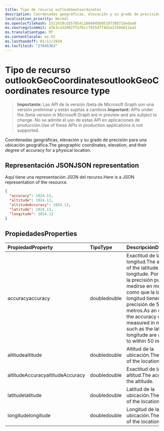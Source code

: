 ```yaml
---
title: Tipo de recurso outlookGeoCoordinates
description: Coordenadas geográficas, elevación y su grado de precisión para una ubicación geográfica.
localization_priority: Normal
ms.openlocfilehash: 2522410cd55705411084945b0519738871dedaa0
ms.sourcegitcommit: d2b3ca32602ffa76cc7925d7f4d1e2258e611ea5
ms.translationtype: MT
ms.contentlocale: es-ES
ms.lasthandoff: 01/11/2019
ms.locfileid: "27845363"
---
```

# <a name="outlookgeocoordinates-resource-type"></a><span data-ttu-id="0e069-103">Tipo de recurso outlookGeoCoordinates</span><span class="sxs-lookup"><span data-stu-id="0e069-103">outlookGeoCoordinates resource type</span></span>

> <span data-ttu-id="0e069-104">**Importante:** Las API de la versión /beta de Microsoft Graph son una versión preliminar y están sujetas a cambios.</span><span class="sxs-lookup"><span data-stu-id="0e069-104">**Important:** APIs under the /beta version in Microsoft Graph are in preview and are subject to change.</span></span> <span data-ttu-id="0e069-105">No se admite el uso de estas API en aplicaciones de producción.</span><span class="sxs-lookup"><span data-stu-id="0e069-105">Use of these APIs in production applications is not supported.</span></span>

<span data-ttu-id="0e069-106">Coordenadas geográficas, elevación y su grado de precisión para una ubicación geográfica.</span><span class="sxs-lookup"><span data-stu-id="0e069-106">The geographic coordinates, elevation, and their degree of accuracy for a physical location.</span></span>

## <a name="json-representation"></a><span data-ttu-id="0e069-107">Representación JSON</span><span class="sxs-lookup"><span data-stu-id="0e069-107">JSON representation</span></span>

<span data-ttu-id="0e069-108">Aquí tiene una representación JSON del recurso.</span><span class="sxs-lookup"><span data-stu-id="0e069-108">Here is a JSON representation of the resource.</span></span>

<!-- {
  "blockType": "resource",
  "optionalProperties": [

  ],
  "@odata.type": "microsoft.graph.outlookGeoCoordinates"
}-->

```json
{
  "accuracy": 1024.13,
  "altitude": 1024.13,
  "altitudeAccuracy": 1024.13,
  "latitude": 1024.13,
  "longitude": 1024.13
}

```
## <a name="properties"></a><span data-ttu-id="0e069-109">Propiedades</span><span class="sxs-lookup"><span data-stu-id="0e069-109">Properties</span></span>
| <span data-ttu-id="0e069-110">Propiedad</span><span class="sxs-lookup"><span data-stu-id="0e069-110">Property</span></span>     | <span data-ttu-id="0e069-111">Tipo</span><span class="sxs-lookup"><span data-stu-id="0e069-111">Type</span></span>   |<span data-ttu-id="0e069-112">Descripción</span><span class="sxs-lookup"><span data-stu-id="0e069-112">Description</span></span>|
|:---------------|:--------|:----------|
|<span data-ttu-id="0e069-113">accuracy</span><span class="sxs-lookup"><span data-stu-id="0e069-113">accuracy</span></span>|<span data-ttu-id="0e069-114">double</span><span class="sxs-lookup"><span data-stu-id="0e069-114">double</span></span>|<span data-ttu-id="0e069-115">Exactitud de la latitud y longitud.</span><span class="sxs-lookup"><span data-stu-id="0e069-115">The accuracy of the latitude and longitude.</span></span> <span data-ttu-id="0e069-116">Por ejemplo, la precisión puede medirse en metros, como que la latitud y longitud tienen una precisión de 50 metros.</span><span class="sxs-lookup"><span data-stu-id="0e069-116">As an example, the accuracy can be measured in meters, such as the latitude and longitude are accurate to within 50 meters.</span></span>|
|<span data-ttu-id="0e069-117">altitude</span><span class="sxs-lookup"><span data-stu-id="0e069-117">altitude</span></span>|<span data-ttu-id="0e069-118">double</span><span class="sxs-lookup"><span data-stu-id="0e069-118">double</span></span>|<span data-ttu-id="0e069-119">Altitud de la ubicación.</span><span class="sxs-lookup"><span data-stu-id="0e069-119">The altitude of the location.</span></span>|
|<span data-ttu-id="0e069-120">altitudeAccuracy</span><span class="sxs-lookup"><span data-stu-id="0e069-120">altitudeAccuracy</span></span>|<span data-ttu-id="0e069-121">double</span><span class="sxs-lookup"><span data-stu-id="0e069-121">double</span></span>|<span data-ttu-id="0e069-122">Exactitud de la altitud.</span><span class="sxs-lookup"><span data-stu-id="0e069-122">The accuracy of the altitude.</span></span>|
|<span data-ttu-id="0e069-123">latitude</span><span class="sxs-lookup"><span data-stu-id="0e069-123">latitude</span></span>|<span data-ttu-id="0e069-124">double</span><span class="sxs-lookup"><span data-stu-id="0e069-124">double</span></span>|<span data-ttu-id="0e069-125">Latitud de la ubicación.</span><span class="sxs-lookup"><span data-stu-id="0e069-125">The latitude of the location.</span></span>|
|<span data-ttu-id="0e069-126">longitude</span><span class="sxs-lookup"><span data-stu-id="0e069-126">longitude</span></span>|<span data-ttu-id="0e069-127">double</span><span class="sxs-lookup"><span data-stu-id="0e069-127">double</span></span>|<span data-ttu-id="0e069-128">Longitud de la ubicación.</span><span class="sxs-lookup"><span data-stu-id="0e069-128">The longitude of the location.</span></span>|

<!-- uuid: 8fcb5dbc-d5aa-4681-8e31-b001d5168d79
2015-10-25 14:57:30 UTC -->
<!-- {
  "type": "#page.annotation",
  "description": "outlookGeoCoordinates resource",
  "keywords": "",
  "section": "documentation",
  "tocPath": ""
}-->
